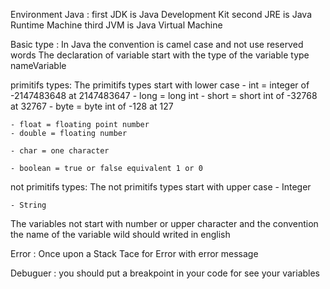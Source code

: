 Environment Java :
first	JDK is Java Development Kit
second	JRE is Java Runtime Machine
third	JVM is Java Virtual Machine

Basic type :
In Java the convention is camel case and not use reserved words
The declaration of variable start with the type of the variable
	type nameVariable

primitifs types:
The primitifs types start with lower case
	- int = integer of -2147483648 at 2147483647
	- long = long int 
	- short = short int of -32768 at 32767
	- byte = byte int of -128 at 127 

	- float = floating point number
	- double = floating number

	- char = one character

	- boolean = true or false equivalent 1 or 0

not primitifs types:
The not primitifs types start with upper case
	- Integer

	- String

The variables not start with number or upper character and the convention the 
name of the variable wild should writed in english

Error :
Once upon a Stack Tace for Error with error message

Debuguer :
you should put a breakpoint in your code for see your variables
